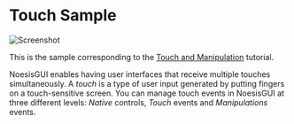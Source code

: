 # Touch Sample

![Screenshot](https://github.com/Noesis/Noesis.github.io/blob/master/NoesisGUI/Samples/Touch/Screenshot.png)

This is the sample corresponding to the [Touch and Manipulation](http://www.noesisengine.com/docs/Gui.Core.TouchTutorial.html) tutorial.

NoesisGUI enables having user interfaces that receive multiple touches simultaneously. A *touch* is a type of user input generated by putting fingers on a touch-sensitive screen. You can manage touch events in NoesisGUI at three different levels: *Native* controls, *Touch* events and *Manipulations* events.